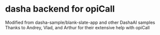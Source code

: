 # dasha backend for opiCall

Modified from dasha-sample/blank-slate-app and other DashaAI samples
Thanks to Andrey, Vlad, and Arthur for their extensive help with opiCall
